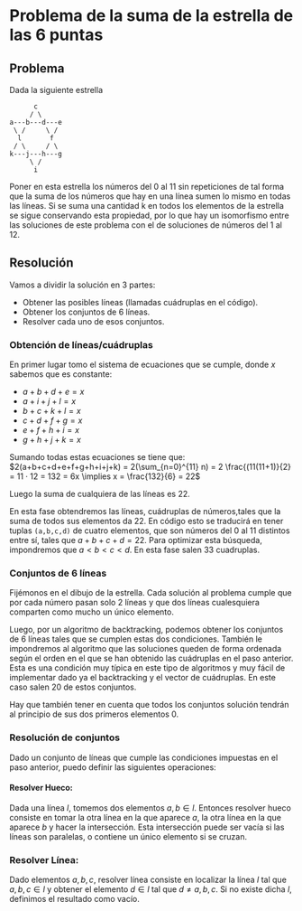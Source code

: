 # Problema de la suma de la estrella de las 6 puntas

## Problema

Dada la siguiente estrella
```
      c
     / \
a---b---d---e
 \ /     \ /
  l       f
 / \     / \
k---j---h---g
     \ /
      i
```

Poner en esta estrella los números del 0 al 11 sin repeticiones de tal forma que la suma de los números que hay en una línea sumen lo mismo en todas las líneas. Si se suma una cantidad k en todos los elementos de la estrella se sigue conservando esta propiedad, por lo que hay un isomorfismo entre las soluciones de este problema con el de soluciones de números del 1 al 12.

## Resolución

Vamos a dividir la solución en 3 partes:
- Obtener las posibles líneas (llamadas cuádruplas en el código).
- Obtener los conjuntos de 6 líneas.
- Resolver cada uno de esos conjuntos.

### Obtención de líneas/cuádruplas
En primer lugar tomo el sistema de ecuaciones que se cumple, donde $x$ sabemos que es constante:
- $a+b+d+e=x$
- $a+i+j+l=x$
- $b+c+k+l=x$
- $c+d+f+g=x$
- $e+f+h+i=x$
- $g+h+j+k=x$

Sumando todas estas ecuaciones se tiene que:
$2(a+b+c+d+e+f+g+h+i+j+k) = 2(\sum_{n=0}^{11} n) = 2 \frac{(11(11+1)}{2} = 11 · 12 = 132 = 6x \implies x = \frac{132}{6} = 22$

Luego la suma de cualquiera de las líneas es 22.

En esta fase obtendremos las líneas, cuádruplas de números,tales que la suma de todos sus elementos da 22. En código esto se traducirá en tener tuplas `(a,b,c,d)` de cuatro elementos, que son números del 0 al 11 distintos entre sí, tales que $a+b+c+d=22$. Para optimizar esta búsqueda, impondremos que $a<b<c<d$.
En esta fase salen 33 cuadruplas.

### Conjuntos de 6 líneas
Fijémonos en el dibujo de la estrella. Cada solución al problema cumple que por cada número pasan solo 2 líneas y que dos líneas cualesquiera comparten como mucho un único elemento.

Luego, por un algoritmo de backtracking, podemos obtener los conjuntos de 6 líneas tales que se cumplen estas dos condiciones. También le impondremos al algoritmo que las soluciones queden de forma ordenada según el orden en el que se han obtenido las cuádruplas en el paso anterior. Esta es una condición muy típica en este tipo de algoritmos y muy fácil de implementar dado ya el backtracking y el vector de cuádruplas. En este caso salen 20 de estos conjuntos.

Hay que también tener en cuenta que todos los conjuntos solución tendrán al principio de sus dos primeros elementos 0.

### Resolución de conjuntos

Dado un conjunto de líneas que cumple las condiciones impuestas en el paso anterior, puedo definir las siguientes operaciones:

#### Resolver Hueco:
Dada una línea $l$, tomemos dos elementos $a,b \in l$. Entonces resolver hueco consiste en tomar la otra línea en la que aparece $a$, la otra línea en la que aparece $b$ y hacer la intersección. Esta intersección puede ser vacía si las líneas son paralelas, o contiene un único elemento si se cruzan.

### Resolver Línea:
Dado elementos $a,b,c$, resolver línea consiste en localizar la línea $l$ tal que $a,b,c \in l$ y obtener el elemento $d \in l$ tal que $d \not= a,b,c$. Si no existe dicha $l$, definimos el resultado como vacío.
